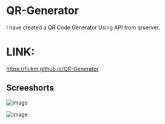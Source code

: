 # QR-Generator

I have created a QR Code Generator Using API from qrserver.

# LINK:
https://flukm.github.io/QR-Generator

## Screeshorts
![image](https://github.com/FluKM/QR-Generator/assets/121596131/05f70e31-a07a-4dc1-9830-948ab2733be7)

![image](https://github.com/FluKM/QR-Generator/assets/121596131/cc5205a3-8d44-4b62-a963-6cc1b1f96b36)
